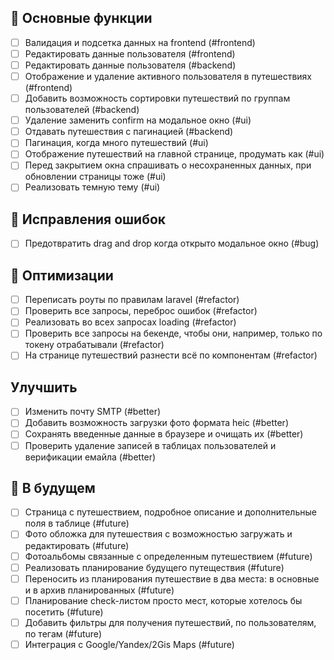 ## 🚀 Основные функции
- [ ] Валидация и подсетка данных на frontend (#frontend)
- [ ] Редактировать данные пользователя (#frontend)
- [ ] Редактировать данные пользователя (#backend)
- [ ] Отображение и удаление активного пользователя в путешествиях (#frontend)
- [ ] Добавить возможность сортировки путешествий по группам пользователей (#backend)
- [ ] Удаление заменить confirm на модальное окно (#ui)
- [ ] Отдавать путешествия с пагинацией (#backend)
- [ ] Пагинация, когда много путешествий (#ui)
- [ ] Отображение путешествий на главной странице, продумать как (#ui)
- [ ] Перед закрытием окна спрашивать о несохраненных данных, при обновлении страницы тоже (#ui)
- [ ] Реализовать темную тему (#ui)

## 🐛 Исправления ошибок
- [ ] Предотвратить drag and drop когда открыто модальное окно (#bug)

## 🔧 Оптимизации
- [ ] Переписать роуты по правилам laravel (#refactor)
- [ ] Проверить все запросы, переброс ошибок (#refactor)
- [ ] Реализовать во всех запросах loading (#refactor)
- [ ] Проверить все запросы на бекенде, чтобы они, например, только по токену отрабатывали (#refactor)
- [ ] На странице путешествий разнести всё по компонентам (#refactor)

## Улучшить
- [ ] Изменить почту SMTP (#better)
- [ ] Добавить возможность загрузки фото формата heic (#better)
- [ ] Сохранять введенные данные в браузере и очищать их (#better)
- [ ] Проверить удаление записей в таблицах пользователей и верификации емайла (#better)

## 📅 В будущем
- [ ] Страница с путешествием, подробное описание и дополнительные поля в таблице (#future)
- [ ] Фото обложка для путешествия с возможностью загружать и редактировать (#future)
- [ ] Фотоальбомы связанные с определенным путешествием (#future)
- [ ] Реализовать планирование будущего путеществия (#future)
- [ ] Переносить из планирования путешествие в два места: в основные и в архив планированных (#future)
- [ ] Планирование check-листом просто мест, которые хотелось бы посетить (#future)
- [ ] Добавить фильтры для получения путешествий, по пользователям, по тегам (#future)
- [ ] Интеграция с Google/Yandex/2Gis Maps (#future)

